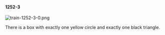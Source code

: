 #### 1252-3
![train-1252-3-0.png](https://github.com/lil-lab/nlvr/raw/master/nlvr/train/images/67/train-1252-3-0.png "train-1252-3-0.png")

There is a box with exactly one yellow circle and exactly one black triangle.